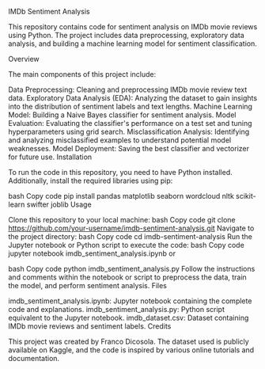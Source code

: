 IMDb Sentiment Analysis

This repository contains code for sentiment analysis on IMDb movie reviews using Python. The project includes data preprocessing, exploratory data analysis, and building a machine learning model for sentiment classification.

Overview

The main components of this project include:

Data Preprocessing: Cleaning and preprocessing IMDb movie review text data.
Exploratory Data Analysis (EDA): Analyzing the dataset to gain insights into the distribution of sentiment labels and text lengths.
Machine Learning Model: Building a Naive Bayes classifier for sentiment analysis.
Model Evaluation: Evaluating the classifier's performance on a test set and tuning hyperparameters using grid search.
Misclassification Analysis: Identifying and analyzing misclassified examples to understand potential model weaknesses.
Model Deployment: Saving the best classifier and vectorizer for future use.
Installation

To run the code in this repository, you need to have Python installed. Additionally, install the required libraries using pip:

bash
Copy code
pip install pandas matplotlib seaborn wordcloud nltk scikit-learn swifter joblib
Usage

Clone this repository to your local machine:
bash
Copy code
git clone https://github.com/your-username/imdb-sentiment-analysis.git
Navigate to the project directory:
bash
Copy code
cd imdb-sentiment-analysis
Run the Jupyter notebook or Python script to execute the code:
bash
Copy code
jupyter notebook imdb_sentiment_analysis.ipynb
or

bash
Copy code
python imdb_sentiment_analysis.py
Follow the instructions and comments within the notebook or script to preprocess the data, train the model, and perform sentiment analysis.
Files

imdb_sentiment_analysis.ipynb: Jupyter notebook containing the complete code and explanations.
imdb_sentiment_analysis.py: Python script equivalent to the Jupyter notebook.
imdb_dataset.csv: Dataset containing IMDb movie reviews and sentiment labels.
Credits

This project was created by Franco Dicosola. The dataset used is publicly available on Kaggle, and the code is inspired by various online tutorials and documentation.

